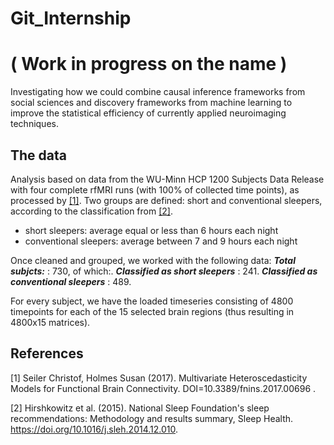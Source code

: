 # Git_Internship
# ( Work in progress on the name )
Investigating how we could combine causal inference frameworks from social sciences 
and discovery frameworks from machine learning to improve the statistical efficiency 
of currently applied neuroimaging techniques.

## The data
Analysis based on data from the WU-Minn HCP 1200 Subjects Data Release with four complete rfMRI runs (with 100% of collected time points), as processed by [[1]](#1).
Two groups are defined: short and conventional sleepers, according to the classification from [[2]](#2).
* short sleepers: average equal or less than 6 hours each night
* conventional sleepers: average between 7 and 9 hours each night

Once cleaned and grouped, we worked with the following data:
**_Total subjcts:_** : 730, of which:.
**_Classified as short sleepers_** : 241.
**_Classified as conventional sleepers_** : 489.

For every subject, we have the loaded timeseries consisting of 4800 timepoints for each of the 15 selected brain regions (thus resulting in 4800x15 matrices).

## References
<a id="1">[1]</a> 
Seiler Christof, Holmes Susan (2017). 
Multivariate Heteroscedasticity Models for Functional Brain Connectivity. 
DOI=10.3389/fnins.2017.00696 .

<a id="2">[2]</a>
Hirshkowitz et al. (2015).
National Sleep Foundation's sleep recommendations: Methodology and results summary, Sleep Health.
https://doi.org/10.1016/j.sleh.2014.12.010.

